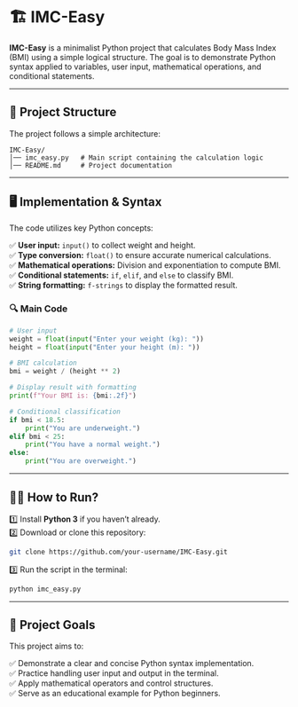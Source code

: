 # 🏗️ IMC-Easy  

**IMC-Easy** is a minimalist Python project that calculates Body Mass Index (BMI) using a simple logical structure. The goal is to demonstrate Python syntax applied to variables, user input, mathematical operations, and conditional statements.  

---

## 📂 Project Structure  

The project follows a simple architecture:  

```
IMC-Easy/
│── imc_easy.py   # Main script containing the calculation logic
│── README.md     # Project documentation
```

---

## 🖥️ Implementation & Syntax  

The code utilizes key Python concepts:  

✅ **User input:** `input()` to collect weight and height.  
✅ **Type conversion:** `float()` to ensure accurate numerical calculations.  
✅ **Mathematical operations:** Division and exponentiation to compute BMI.  
✅ **Conditional statements:** `if`, `elif`, and `else` to classify BMI.  
✅ **String formatting:** `f-strings` to display the formatted result.  

### 🔍 Main Code  

```python
# User input
weight = float(input("Enter your weight (kg): "))
height = float(input("Enter your height (m): "))

# BMI calculation
bmi = weight / (height ** 2)

# Display result with formatting
print(f"Your BMI is: {bmi:.2f}")

# Conditional classification
if bmi < 18.5:
    print("You are underweight.")
elif bmi < 25:
    print("You have a normal weight.")
else:
    print("You are overweight.")
```

---

## 🏃‍♂️ How to Run?  

1️⃣ Install **Python 3** if you haven’t already.  
2️⃣ Download or clone this repository:  

```bash
git clone https://github.com/your-username/IMC-Easy.git
```

3️⃣ Run the script in the terminal:  

```bash
python imc_easy.py
```

---

## 🎯 Project Goals  

This project aims to:  

✅ Demonstrate a clear and concise Python syntax implementation.  
✅ Practice handling user input and output in the terminal.  
✅ Apply mathematical operators and control structures.  
✅ Serve as an educational example for Python beginners.  
